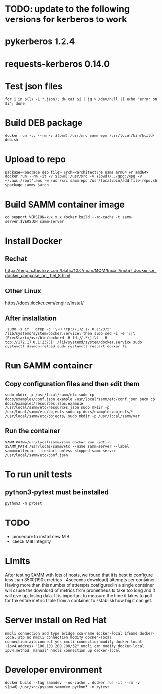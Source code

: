 # TODO: update to the following versions for kerberos to work
# pykerberos        1.2.4
# requests-kerberos 0.14.0

# Test json files
`for i in $(ls -1 *.json); do cat $i | jq > /dev/null || echo "error on $i"; done`

# Build DEB package
`docker run -it --rm -v $(pwd):/usr/src sammrepo /usr/local/bin/build-deb.sh`

# Upload to repo
`package=<package deb file>
arch=<architecture name arm64 or amd64>
docker run --rm -it -v $(pwd):/usr/src -v $(pwd)/../gpg:/gpg -v ~/.aws:/root/.aws -w /usr/src sammrepo /usr/local/bin/add-file-repo.sh $package jammy $arch`

# Build SAMM container image
`cd support
VERSION=x.x.x.x
docker build --no-cache -t samm-server:$VERSION samm-server`

# Install Docker
## Redhat
https://help.hcltechsw.com/bigfix/10.0/mcm/MCM/Install/install_docker_ce_docker_compose_on_rhel_8.html
## Other Linux
https://docs.docker.com/engine/install/

## After installation
`
sudo -s
if ! grep -q '\-H tcp://172.17.0.1:2375'  /lib/systemd/system/docker.service; then
	sudo sed -i -e 's|\(ExecStart=/usr/bin/dockerd -H fd://.*\)|\1  -H tcp://172.17.0.1:2375|' /lib/systemd/system/docker.service
	sudo systemctl daemon-reload
	sudo systemctl restart docker
fi`

# Run SAMM container
## Copy configuration files and then edit them
`sudo mkdir -p /usr/local/samm/etc
sudo cp docs/examples/conf.json.example /usr/local/samm/etc/conf.json
sudo cp docs/examples/resources.json.example /usr/local/samm/etc/resources.json
sudo mkdir -p /usr/local/samm/etc/objects
sudo cp docs/examples/objects/* /usr/local/samm/etc/objects/
sudo mkdir -p /usr/local/samm/var`

## Run the container
`SAMM_PATH=/usr/local/samm/samm
docker run -idt -v $SAMM_PATH:/usr/local/samm/etc --name samm-server --label samm=collector --restart unless-stopped samm-server /usr/local/samm/etc/conf.json`

# To run unit tests
## python3-pytest must be installed
`python3 -m pytest`

# TODO
* procedure to install new MIB
* check MIB integrity


# Limits
After testing SAMM with lots of hosts, we found that it is best to configure less than 3500(190k metrics - 4seconds download) attempts per container. Having more than this number of attempts configured in a single container will cause the download of metrics from prometheus to take too long and it will give up, losing data. It is important to measure the time it takes to poll for the entire metric table from a container to establish how big it can get.

# Server install on Red Hat
`nmcli connection add type bridge con-name docker-local ifname docker-local stp no
nmcli connection modify docker-local connection.autoconnect yes
nmcli connection modify docker-local +ipv4.address "100.100.200.200/32"
nmcli con modify docker-local ipv4.method 'manual'
nmcli connection up docker-local
`

# Developer environment
`docker build --tag sammdev --no-cache .
docker run -it --rm -v $(pwd):/usr/src/pysamm sammdev
python3 -m pytest
`